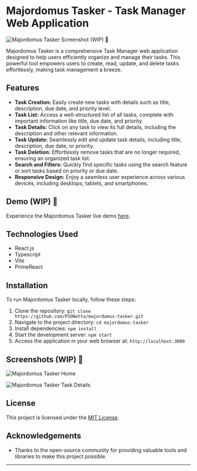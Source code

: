 # Majordomus Tasker - Task Manager Web Application

![Majordomus Tasker Screenshot](link-to-screenshot.png) (WIP) :construction:

Majordomus Tasker is a comprehensive Task Manager web application designed to help users efficiently organize and manage their tasks. This powerful tool empowers users to create, read, update, and delete tasks effortlessly, making task management a breeze.

##  Features

- **Task Creation:** Easily create new tasks with details such as title, description, due date, and priority level.
- **Task List:** Access a well-structured list of all tasks, complete with important information like title, due date, and priority.
- **Task Details:** Click on any task to view its full details, including the description and other relevant information.
- **Task Update:** Seamlessly edit and update task details, including title, description, due date, or priority.
- **Task Deletion:** Effortlessly remove tasks that are no longer required, ensuring an organized task list.
- **Search and Filters:** Quickly find specific tasks using the search feature or sort tasks based on priority or due date.
- **Responsive Design:** Enjoy a seamless user experience across various devices, including desktops, tablets, and smartphones.

## Demo (WIP) :construction:

Experience the Majordomus Tasker live demo [here](link-to-live-demo). 

## Technologies Used

- React.js
- Typescript
- Vite
- PrimeReact

## Installation

To run Majordomus Tasker locally, follow these steps:

1. Clone the repository: `git clone https://github.com/PSONetto/majordomus-tasker.git`
2. Navigate to the project directory: `cd majordomus-tasker`
3. Install dependencies: `npm install`
4. Start the development server: `npm start`
5. Access the application in your web browser at: `http://localhost:3000`

## Screenshots (WIP) :construction:

![Majordomus Tasker Home](screenshots/home.png)

![Majordomus Tasker Task Details](screenshots/task-details.png)

## License

This project is licensed under the [MIT License](LICENSE).

## Acknowledgements

- Thanks to the open-source community for providing valuable tools and libraries to make this project possible.

---